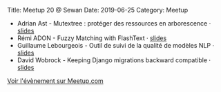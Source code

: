 Title: Meetup 20 @ Sewan
Date: 2019-06-25
Category: Meetup


- Adrian Ast - Mutextree : protéger des ressources en arborescence · [slides](https://github.com/adipasquale/parispy/raw/master/content/slides/2019_06_25_adrian_ast_mutextree.odp)
- Rémi ADON - Fuzzy Matching with FlashText · [slides](https://github.com/adipasquale/parispy/blob/master/content/slides/2019_06_25_remi_adon_Fuzzy%20FlashText.pdf)
- Guillaume Lebourgeois - Outil de suivi de la qualité de modèles NLP · [slides](https://github.com/adipasquale/parispy/blob/master/content/slides/2019_06_25_guillaume_lebourgeois_Suivi%20de%20la%20qualite%20de%20modeles%20NLP.pdf)
- David Wobrock - Keeping Django migrations backward compatible · [slides](https://github.com/adipasquale/parispy/blob/master/content/slides/2019_06_25_david_wobrock_Keeping%20Django%20migrations%20backward%20compatible.pdf)

[Voir l'évènement sur Meetup.com](https://www.meetup.com/Paris-py-Python-Django-friends/events/260876326/)

